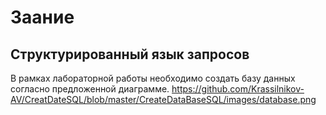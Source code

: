 # Заание

## Структурированный язык запросов

В рамках лабораторной работы необходимо создать базу данных согласно предложенной диаграмме.
https://github.com/Krassilnikov-AV/CreatDateSQL/blob/master/CreateDataBaseSQL/images/database.png
